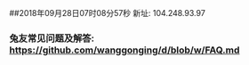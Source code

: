 ##2018年09月28日07时08分57秒 新址: 104.248.93.97
### 兔友常见问题及解答: https://github.com/wanggonging/d/blob/w/FAQ.md
